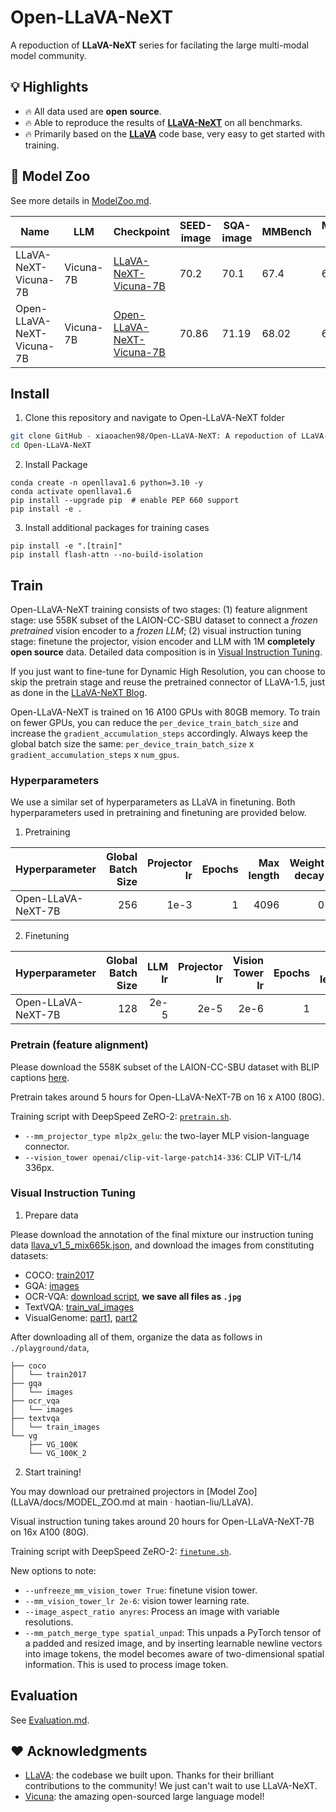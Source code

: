 # Open-LLaVA-NeXT
A repoduction of **LLaVA-NeXT** series for facilating the large multi-modal model community.

## 💡 Highlights
- 🔥 All data used are **open source**.
- 🔥 Able to reproduce the results of **[LLaVA-NeXT](https://llava-vl.github.io/blog/2024-01-30-llava-next/)** on all benchmarks.
- 🔥 Primarily based on the **[LLaVA](https://github.com/haotian-liu/LLaVA)** code base, very easy to get started with training.

## 🤖 Model Zoo

See more details in [ModelZoo.md](docs/ModelZoo.md). 

| Name | LLM | Checkpoint | SEED-image | SQA-image | MMBench | MMBench-CN | TextVQA | VizWiz | GQA | VQA-v2 | POPE | MME |
|---|---|---|---|---|---|---|---|---|---|---|---|---|
| LLaVA-NeXT-Vicuna-7B | Vicuna-7B | [LLaVA-NeXT-Vicuna-7B](https://huggingface.co/liuhaotian/llava-v1.6-vicuna-7b) | 70.2 | 70.1 | 67.4 | 60.6 | 64.9 | 57.6 | 64.2 | 81.8 | 86.53 | 1519 |
| Open-LLaVA-NeXT-Vicuna-7B | Vicuna-7B | [Open-LLaVA-NeXT-Vicuna-7B](https://huggingface.co/Lin-Chen/ShareGPT4V-13B) | 70.86 | 71.19 | 68.02 | 60.73 | 67.29 | 59.44 | 64.24 | 81.7 | 86.3 | 1489 |


## Install

1. Clone this repository and navigate to Open-LLaVA-NeXT folder
```bash
git clone GitHub - xiaoachen98/Open-LLaVA-NeXT: A repoduction of LLaVA-NeXT series for facilating the large mu
cd Open-LLaVA-NeXT
```

2. Install Package
```Shell
conda create -n openllava1.6 python=3.10 -y
conda activate openllava1.6
pip install --upgrade pip  # enable PEP 660 support
pip install -e .
```

3. Install additional packages for training cases
```
pip install -e ".[train]"
pip install flash-attn --no-build-isolation
```


## Train

Open-LLaVA-NeXT training consists of two stages: (1) feature alignment stage: use 558K subset of the LAION-CC-SBU dataset to connect a *frozen pretrained* vision encoder to a *frozen LLM*; (2) visual instruction tuning stage:  finetune the projector, vision encoder and LLM with 1M **completely open source** data. Detailed data composition is in [Visual Instruction Tuning](https://github.com/xiaoachen98/Open-LLaVA-NeXT?tab=readme-ov-file#visual-instruction-tuning).

If you just want to fine-tune for Dynamic High Resolution, you can choose to skip the pretrain stage and reuse the pretrained connector of LLaVA-1.5, just as done in the [LLaVA-NeXT Blog](https://llava-vl.github.io/blog/2024-01-30-llava-next/).

Open-LLaVA-NeXT is trained on 16 A100 GPUs with 80GB memory. To train on fewer GPUs, you can reduce the `per_device_train_batch_size` and increase the `gradient_accumulation_steps` accordingly. Always keep the global batch size the same: `per_device_train_batch_size` x `gradient_accumulation_steps` x `num_gpus`.

### Hyperparameters
We use a similar set of hyperparameters as LLaVA in finetuning.  Both hyperparameters used in pretraining and finetuning are provided below.

1. Pretraining

| Hyperparameter | Global Batch Size | Projector lr | Epochs | Max length | Weight decay |
| --- | ---: | ---: | ---: | ---: | ---: |
| Open-LLaVA-NeXT-7B | 256 | 1e-3 | 1 | 4096 | 0 |

2. Finetuning

| Hyperparameter | Global Batch Size |  LLM lr |  Projector lr |  Vision Tower lr | Epochs | Max length | Weight decay |
| --- | ---: | ---: | ---: | ---: | ---: | ---: | ---: |
| Open-LLaVA-NeXT-7B | 128 | 2e-5 | 2e-5 | 2e-6 | 1 | 4096 | 0 |


### Pretrain (feature alignment)

Please download the 558K subset of the LAION-CC-SBU dataset with BLIP captions [here](https://huggingface.co/datasets/liuhaotian/LLaVA-Pretrain).

Pretrain takes around 5 hours for Open-LLaVA-NeXT-7B on 16 x A100 (80G).

Training script with DeepSpeed ZeRO-2: [`pretrain.sh`](scripts/v1_6/train/7b/pretrain.sh).

- `--mm_projector_type mlp2x_gelu`: the two-layer MLP vision-language connector.
- `--vision_tower openai/clip-vit-large-patch14-336`: CLIP ViT-L/14 336px.

### Visual Instruction Tuning

1. Prepare data

Please download the annotation of the final mixture our instruction tuning data [llava_v1_5_mix665k.json](https://huggingface.co/datasets/liuhaotian/LLaVA-Instruct-150K/blob/main/llava_v1_5_mix665k.json), and download the images from constituting datasets:

- COCO: [train2017](http://images.cocodataset.org/zips/train2017.zip)
- GQA: [images](https://downloads.cs.stanford.edu/nlp/data/gqa/images.zip)
- OCR-VQA: [download script](https://drive.google.com/drive/folders/1_GYPY5UkUy7HIcR0zq3ZCFgeZN7BAfm_?usp=sharing), **we save all files as `.jpg`**
- TextVQA: [train_val_images](https://dl.fbaipublicfiles.com/textvqa/images/train_val_images.zip)
- VisualGenome: [part1](https://cs.stanford.edu/people/rak248/VG_100K_2/images.zip), [part2](https://cs.stanford.edu/people/rak248/VG_100K_2/images2.zip)

After downloading all of them, organize the data as follows in `./playground/data`,

```
├── coco
│   └── train2017
├── gqa
│   └── images
├── ocr_vqa
│   └── images
├── textvqa
│   └── train_images
└── vg
    ├── VG_100K
    └── VG_100K_2
```

2. Start training!

You may download our pretrained projectors in [Model Zoo](LLaVA/docs/MODEL_ZOO.md at main · haotian-liu/LLaVA). 

Visual instruction tuning takes around 20 hours for Open-LLaVA-NeXT-7B on 16x A100 (80G).

Training script with DeepSpeed ZeRO-2: [`finetune.sh`](scripts/v1_6/train/7b/finetune.sh).

New options to note:

- `--unfreeze_mm_vision_tower True`: finetune vision tower.
- `--mm_vision_tower_lr 2e-6`: vision tower learning rate.
- `--image_aspect_ratio anyres`: Process an image with variable resolutions.
- `--mm_patch_merge_type spatial_unpad`: This unpads a PyTorch tensor of a padded and resized image, and by inserting learnable newline vectors into image tokens, the model becomes aware of two-dimensional spatial information. This is used to process image token.


## Evaluation

See [Evaluation.md](docs/Evaluation.md).

## ❤️ Acknowledgments
- [LLaVA](https://github.com/haotian-liu/LLaVA): the codebase we built upon. Thanks for their brilliant contributions to the community! We just can't wait to use LLaVA-NeXT.
- [Vicuna](https://github.com/lm-sys/FastChat): the amazing open-sourced large language model!
